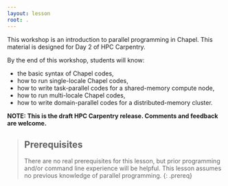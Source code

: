 ```yaml
---
layout: lesson
root: .
---
```


This workshop is an introduction to parallel programming in Chapel. This
material is designed for Day 2 of HPC Carpentry.

By the end of this workshop, students will know:

* the basic syntax of Chapel codes,
* how to run single-locale Chapel codes,
* how to write task-parallel codes for a shared-memory compute node,
* how to run multi-locale Chapel codes,
* how to write domain-parallel codes for a distributed-memory cluster.

**NOTE: This is the draft HPC Carpentry release. Comments and feedback are
welcome.**

> ## Prerequisites
>
> There are no real prerequisites for this lesson, but prior programming and/or
> command line experience will be helpful. This lesson assumes no previous
> knowledge of parallel programming.
{: .prereq}

